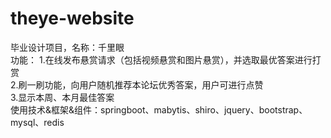 # theye-website
毕业设计项目，名称：千里眼  
功能：
  1.在线发布悬赏请求（包括视频悬赏和图片悬赏），并选取最优答案进行打赏  
2.刷一刷功能，向用户随机推荐本论坛优秀答案，用户可进行点赞  
3.显示本周、本月最佳答案  
使用技术&框架&组件：springboot、mabytis、shiro、jquery、bootstrap、mysql、redis  

